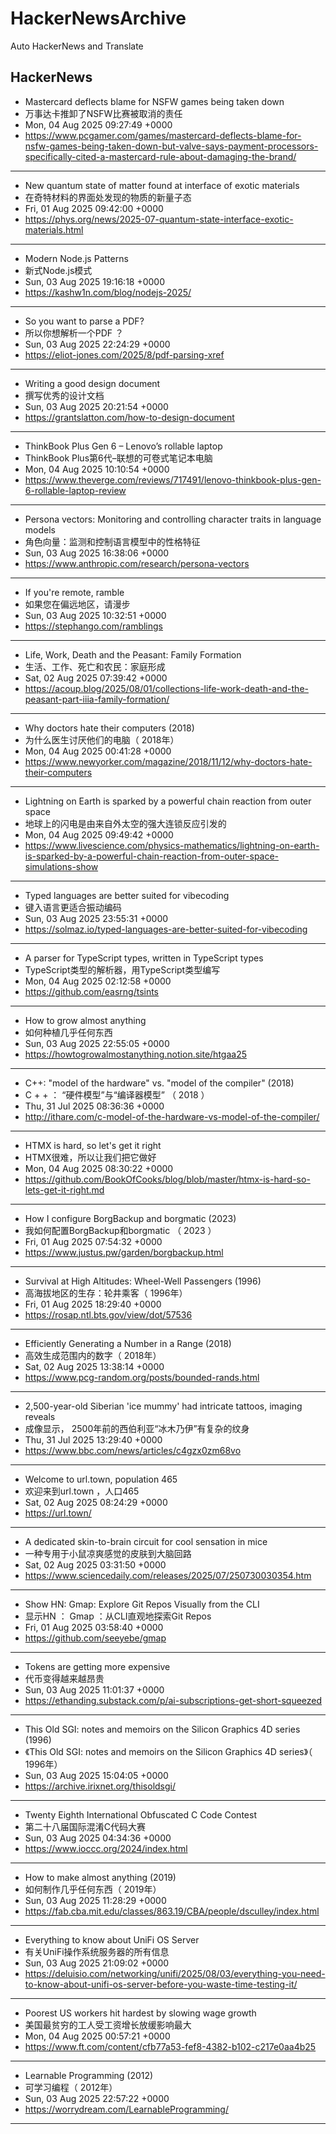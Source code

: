 # HackerNewsArchive
Auto HackerNews and Translate

## HackerNews
* Mastercard deflects blame for NSFW games being taken down
* 万事达卡推卸了NSFW比赛被取消的责任
* Mon, 04 Aug 2025 09:27:49 +0000
* https://www.pcgamer.com/games/mastercard-deflects-blame-for-nsfw-games-being-taken-down-but-valve-says-payment-processors-specifically-cited-a-mastercard-rule-about-damaging-the-brand/
----
* New quantum state of matter found at interface of exotic materials
* 在奇特材料的界面处发现的物质的新量子态
* Fri, 01 Aug 2025 09:42:00 +0000
* https://phys.org/news/2025-07-quantum-state-interface-exotic-materials.html
----
* Modern Node.js Patterns
* 新式Node.js模式
* Sun, 03 Aug 2025 19:16:18 +0000
* https://kashw1n.com/blog/nodejs-2025/
----
* So you want to parse a PDF?
* 所以你想解析一个PDF ？
* Sun, 03 Aug 2025 22:24:29 +0000
* https://eliot-jones.com/2025/8/pdf-parsing-xref
----
* Writing a good design document
* 撰写优秀的设计文档
* Sun, 03 Aug 2025 20:21:54 +0000
* https://grantslatton.com/how-to-design-document
----
* ThinkBook Plus Gen 6 – Lenovo’s rollable laptop
* ThinkBook Plus第6代–联想的可卷式笔记本电脑
* Mon, 04 Aug 2025 10:10:54 +0000
* https://www.theverge.com/reviews/717491/lenovo-thinkbook-plus-gen-6-rollable-laptop-review
----
* Persona vectors: Monitoring and controlling character traits in language models
* 角色向量：监测和控制语言模型中的性格特征
* Sun, 03 Aug 2025 16:38:06 +0000
* https://www.anthropic.com/research/persona-vectors
----
* If you're remote, ramble
* 如果您在偏远地区，请漫步
* Sun, 03 Aug 2025 10:32:51 +0000
* https://stephango.com/ramblings
----
* Life, Work, Death and the Peasant: Family Formation
* 生活、工作、死亡和农民：家庭形成
* Sat, 02 Aug 2025 07:39:42 +0000
* https://acoup.blog/2025/08/01/collections-life-work-death-and-the-peasant-part-iiia-family-formation/
----
* Why doctors hate their computers (2018)
* 为什么医生讨厌他们的电脑（ 2018年）
* Mon, 04 Aug 2025 00:41:28 +0000
* https://www.newyorker.com/magazine/2018/11/12/why-doctors-hate-their-computers
----
* Lightning on Earth is sparked by a powerful chain reaction from outer space
* 地球上的闪电是由来自外太空的强大连锁反应引发的
* Mon, 04 Aug 2025 09:49:42 +0000
* https://www.livescience.com/physics-mathematics/lightning-on-earth-is-sparked-by-a-powerful-chain-reaction-from-outer-space-simulations-show
----
* Typed languages are better suited for vibecoding
* 键入语言更适合振动编码
* Sun, 03 Aug 2025 23:55:31 +0000
* https://solmaz.io/typed-languages-are-better-suited-for-vibecoding
----
* A parser for TypeScript types, written in TypeScript types
* TypeScript类型的解析器，用TypeScript类型编写
* Mon, 04 Aug 2025 02:12:58 +0000
* https://github.com/easrng/tsints
----
* How to grow almost anything
* 如何种植几乎任何东西
* Sun, 03 Aug 2025 22:55:05 +0000
* https://howtogrowalmostanything.notion.site/htgaa25
----
* C++: "model of the hardware" vs. "model of the compiler" (2018)
* C + + ： “硬件模型”与“编译器模型” （ 2018 ）
* Thu, 31 Jul 2025 08:36:36 +0000
* http://ithare.com/c-model-of-the-hardware-vs-model-of-the-compiler/
----
* HTMX is hard, so let's get it right
* HTMX很难，所以让我们把它做好
* Mon, 04 Aug 2025 08:30:22 +0000
* https://github.com/BookOfCooks/blog/blob/master/htmx-is-hard-so-lets-get-it-right.md
----
* How I configure BorgBackup and borgmatic (2023)
* 我如何配置BorgBackup和borgmatic （ 2023 ）
* Fri, 01 Aug 2025 07:54:32 +0000
* https://www.justus.pw/garden/borgbackup.html
----
* Survival at High Altitudes: Wheel-Well Passengers (1996)
* 高海拔地区的生存：轮井乘客（ 1996年）
* Fri, 01 Aug 2025 18:29:40 +0000
* https://rosap.ntl.bts.gov/view/dot/57536
----
* Efficiently Generating a Number in a Range (2018)
* 高效生成范围内的数字（ 2018年）
* Sat, 02 Aug 2025 13:38:14 +0000
* https://www.pcg-random.org/posts/bounded-rands.html
----
* 2,500-year-old Siberian 'ice mummy' had intricate tattoos, imaging reveals
* 成像显示， 2500年前的西伯利亚“冰木乃伊”有复杂的纹身
* Thu, 31 Jul 2025 13:29:40 +0000
* https://www.bbc.com/news/articles/c4gzx0zm68vo
----
* Welcome to url.town, population 465
* 欢迎来到url.town ，人口465
* Sat, 02 Aug 2025 08:24:29 +0000
* https://url.town/
----
* A dedicated skin-to-brain circuit for cool sensation in mice
* 一种专用于小鼠凉爽感觉的皮肤到大脑回路
* Sat, 02 Aug 2025 03:31:50 +0000
* https://www.sciencedaily.com/releases/2025/07/250730030354.htm
----
* Show HN: Gmap: Explore Git Repos Visually from the CLI
* 显示HN ： Gmap ：从CLI直观地探索Git Repos
* Fri, 01 Aug 2025 03:58:40 +0000
* https://github.com/seeyebe/gmap
----
* Tokens are getting more expensive
* 代币变得越来越昂贵
* Sun, 03 Aug 2025 11:01:37 +0000
* https://ethanding.substack.com/p/ai-subscriptions-get-short-squeezed
----
* This Old SGI: notes and memoirs on the Silicon Graphics 4D series (1996)
* 《This Old SGI: notes and memoirs on the Silicon Graphics 4D series》（ 1996年）
* Sun, 03 Aug 2025 15:04:05 +0000
* https://archive.irixnet.org/thisoldsgi/
----
* Twenty Eighth International Obfuscated C Code Contest
* 第二十八届国际混淆C代码大赛
* Sun, 03 Aug 2025 04:34:36 +0000
* https://www.ioccc.org/2024/index.html
----
* How to make almost anything (2019)
* 如何制作几乎任何东西（ 2019年）
* Sun, 03 Aug 2025 11:28:29 +0000
* https://fab.cba.mit.edu/classes/863.19/CBA/people/dsculley/index.html
----
* Everything to know about UniFi OS Server
* 有关UniFi操作系统服务器的所有信息
* Sun, 03 Aug 2025 21:09:02 +0000
* https://deluisio.com/networking/unifi/2025/08/03/everything-you-need-to-know-about-unifi-os-server-before-you-waste-time-testing-it/
----
* Poorest US workers hit hardest by slowing wage growth
* 美国最贫穷的工人受工资增长放缓影响最大
* Mon, 04 Aug 2025 00:57:21 +0000
* https://www.ft.com/content/cfb77a53-fef8-4382-b102-c217e0aa4b25
----
* Learnable Programming (2012)
* 可学习编程（ 2012年）
* Sun, 03 Aug 2025 22:57:22 +0000
* https://worrydream.com/LearnableProgramming/
----

